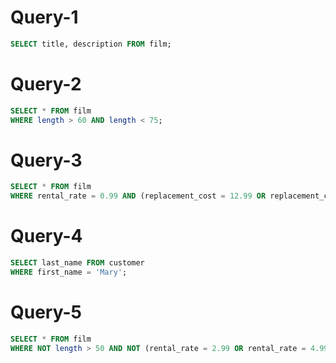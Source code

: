 # Query-1
```SQL
SELECT title, description FROM film;
```
# Query-2
```SQL
SELECT * FROM film
WHERE length > 60 AND length < 75;
```
# Query-3
```SQL
SELECT * FROM film
WHERE rental_rate = 0.99 AND (replacement_cost = 12.99 OR replacement_cost = 28.99);
```
# Query-4
```SQL
SELECT last_name FROM customer
WHERE first_name = 'Mary';
```
# Query-5
```SQL
SELECT * FROM film
WHERE NOT length > 50 AND NOT (rental_rate = 2.99 OR rental_rate = 4.99);
```
